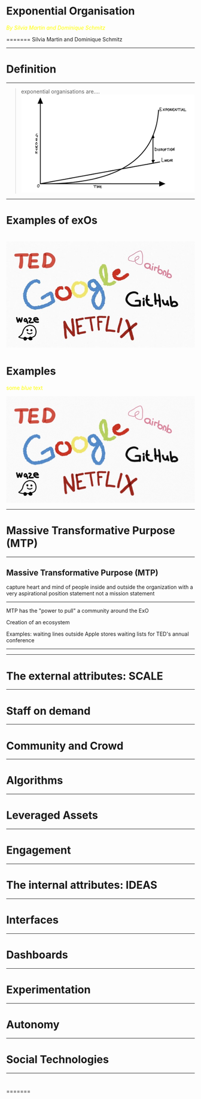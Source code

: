 # Exponential Organisation

<span style="color:yellow">_By Silvia Martin and Dominique Schmitz_</span>

=======
Silvia Martin and Dominique Schmitz

---

# Definition

---

> exponential organisations are....
> ![Exponential development](IMG_0777.jpg)

---

# Examples of exOs

# ![Examples](MicrosoftTeams-image2.jpg)

# Examples

<span style="color:yellow">some _blue_ text</span>

![Examples](MicrosoftTeams-image.png)

---

# Massive Transformative Purpose (MTP)

---

## Massive Transformative Purpose (MTP)

capture heart and mind of people inside and outside the organization with a very aspirational position statement
not a mission statement

---

MTP has the "power to pull" a community around the ExO

Creation of an ecosystem

Examples:
waiting lines outside Apple stores
waiting lists for TED's annual conference

---

---

# The external attributes: SCALE

---

# Staff on demand

---

# Community and Crowd

---

# Algorithms

---

# Leveraged Assets

---

# Engagement

---

# The internal attributes: IDEAS

---

# Interfaces

---

# Dashboards

---

# Experimentation

---

# Autonomy

---

# Social Technologies

---

#

=======

